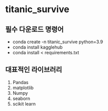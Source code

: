 # titanic_survive

## 필수 다운로드 명령어
- conda create -n titanic_survive python=3.9
- conda install kagglehub
- conda install < requirements.txt

## 대표적인 라이브러리
1. Pandas
2. matplotlib
3. Numpy
4. seaborn
5. scikit learn